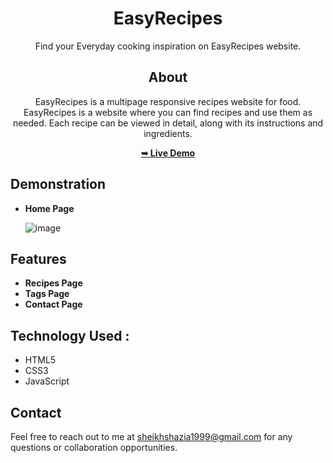 <div align="center">
  
# EasyRecipes
Find your Everyday cooking inspiration on EasyRecipes website. 

## About 
EasyRecipes is a multipage responsive recipes website for food. EasyRecipes is a website where you can find recipes and use them as needed.
Each recipe can be viewed in detail, along with its instructions and ingredients.

<a href= "https://shaziasheikh01.github.io/EasyRecipe/"><strong>➥ Live Demo</strong></a>

</div>
                                       

## Demonstration

* **Home Page**

  ![image](https://github.com/shaziasheikh01/EasyRecipe/assets/125430575/49065fdd-4964-45f1-a9a2-d67f2026719e)

## Features 
* **Recipes Page**
* **Tags Page**
* **Contact Page**

## Technology Used :
* HTML5
* CSS3
* JavaScript

## Contact 
Feel free to reach out to me at sheikhshazia1999@gmail.com for any questions or collaboration opportunities.




